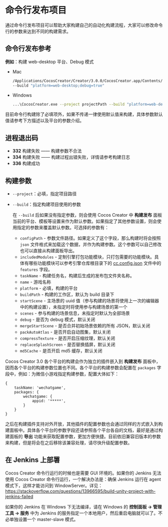 # 命令行发布项目

通过命令行发布项目可以帮助大家构建自己的自动化构建流程，大家可以修改命令行的参数来达到不同的构建需求。

## 命令行发布参考

**例如**：构建 web-desktop 平台、Debug 模式

- Mac

  ```bash
  /Applications/CocosCreator/Creator/3.0.0/CocosCreator.app/Contents/MacOS/CocosCreator --project projectPath
  --build "platform=web-desktop;debug=true"
  ```

- Windows

  ```bash
  ...\CocosCreator.exe --project projectPath --build "platform=web-desktop;debug=true"
  ```

目前命令行构建除了必填项外，如果不传递一律使用默认值来构建，具体参数默认值请参考下方描述以及平台的参数介绍。

## 进程退出码

- **332** 构建失败 —— 构建参数不合法
- **334** 构建失败 —— 构建过程出错失败，详情请参考构建日志
- **336** 构建成功

## 构建参数

- `--project`：必填，指定项目路径

- `--build`：指定构建项目使用的参数

  在 `--build`  后如果没有指定参数，则会使用 Cocos Creator 中 **构建发布** 面板当前的平台、模板等设置来作为默认参数。如果指定了其他参数设置，则会使用指定的参数来覆盖默认参数。可选择的参数有：

  - `configPath` - 参数文件路径。如果定义了这个字段，那么构建时将会按照 `json` 文件格式来加载这个数据，并作为构建参数。这个参数可以自己修改也可以直接从构建面板导出。
  - `includedModules` - 定制引擎打包功能模块，只打包需要的功能模块。具体有哪些功能模块可以参考引擎仓库根目录下的 [cc.config.json](https://github.com/cocos-creator/engine/blob/3d/cc.config.json) 文件中的 `features` 字段。
  - `taskName` - 构建任务名，构建后生成的发布包文件夹名称。
  - `name` - 游戏名称
  - `platform` - 必填，构建的平台
  - `buildPath` - 构建的工作区，默认为 build 目录下
  - `startScene` - 主场景的 uuid 值（参与构建的场景将使用上一次的编辑器中的构建设置），未指定时将使用参与构建场景的第一个
  - `scenes` - 参与构建的场景信息，未指定时默认为全部场景
  - `debug` - 是否为 debug 模式，默认关闭
  <!-- - `inlineSpriteFrames` - 是否内联所有 SpriteFrame -->
  - `mergeStartScene` - 是否合并初始场景依赖的所有 JSON，默认关闭
  - `packAutoAtlas` - 是否开启自动图集，默认关闭
  - `compressTexture` - 是否开启压缩纹理，默认关闭
  - `replaceSplashScreen` - 是否替换插屏，默认关闭
  - `md5Cache` - 是否开启 md5 缓存，默认关闭

Cocos Creator 3.0 各个平台的构建会作为独立的插件嵌入到 **构建发布** 面板中，因而各个平台的构建参数位置也不同。各个平台的构建参数会配置在 `packages` 字段中，例如：为微信小游戏指定构建参数，配置大体如下：

```
{
    taskName: 'wechatgame',
    packages: {
        wechatgame: {
            appid: '*****',
        }
    }
}
```

之后在构建插件支持对外开放，其他插件的配置参数也会通过同样的方式嵌入到构建面板中。具体各个平台的参数字段还请参照各个平台各自的文档，最好是通过构建面板的 **导出** 功能来获取配置参数，更加方便快捷。目前依旧兼容旧版本的参数来构建，但是将会在之后移除该兼容处理，请尽快升级配置参数。

## 在 Jenkins 上部署

Cocos Creator 命令行运行的时候也是需要 GUI 环境的。如果你的 Jenkins 无法使用 Cocos Creator 命令行运行，一个解决办法是：确保 Jenkins 运行在 agent 模式下，这样才能访问到 WindowServer。详见：<https://stackoverflow.com/questions/13966595/build-unity-project-with-jenkins-failed>

如果你的 Jenkins 在 Windows 下无法编译，请在 Windows 的 **控制面板 -> 管理工具 -> 服务** 中为 Jenkins 的服务指定一个本地用户，然后重启电脑就可以了。不必单独设置一个 master-slave 模式。
